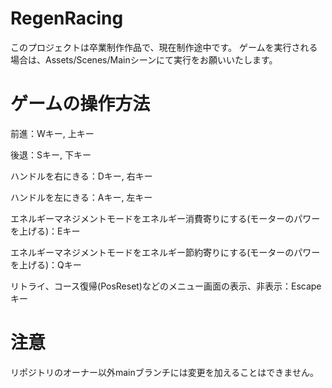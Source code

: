 # RegenRacing
このプロジェクトは卒業制作作品で、現在制作途中です。
ゲームを実行される場合は、Assets/Scenes/Mainシーンにて実行をお願いいたします。

# ゲームの操作方法
前進：Wキー, 上キー

後退：Sキー, 下キー

ハンドルを右にきる：Dキー, 右キー

ハンドルを左にきる：Aキー, 左キー

エネルギーマネジメントモードをエネルギー消費寄りにする(モーターのパワーを上げる)：Eキー

エネルギーマネジメントモードをエネルギー節約寄りにする(モーターのパワーを上げる)：Qキー

リトライ、コース復帰(PosReset)などのメニュー画面の表示、非表示：Escapeキー

# 注意
リポジトリのオーナー以外mainブランチには変更を加えることはできません。
